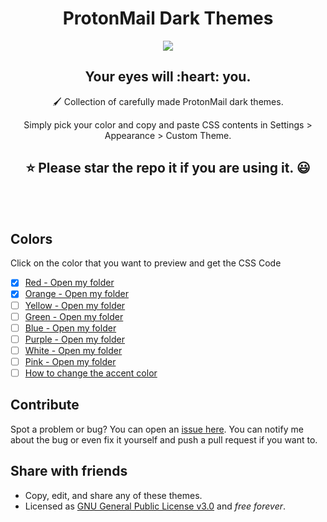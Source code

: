 
<h1 align="center">ProtonMail Dark Themes</h1>
<p align="center"><img src="https://i.imgur.com/QpkKbM3.jpg"><br></p>
<h2 align="center">Your eyes will&nbsp;:heart:&nbsp;you.</h2>

<p align="center">🖌️ Collection of carefully made ProtonMail dark themes. </p>
<p align="center">Simply pick your color and copy and paste CSS contents in Settings > Appearance > Custom Theme.</p>

<h2 align="center">⭐ Please star the repo it if you are using it. 😃</h2>
<br><br>

## Colors
Click on the color that you want to preview and get the CSS Code
- [x] [Red - Open my folder](https://github.com/alekexe/ProtonMail-Dark-Themes/tree/master/red-protonmail-dark-theme)
- [x] [Orange - Open my folder]()
- [ ] [Yellow - Open my folder]()
- [ ] [Green - Open my folder]()
- [ ]  [Blue - Open my folder]()
- [ ] [Purple - Open my folder]()
- [ ] [White - Open my folder]()
- [ ] [Pink - Open my folder]()
- [ ]  [How to change the accent color]()

## Contribute

Spot a problem or bug? You can open an [issue here](https://github.com/alekexe/ProtonMail-Dark-Themes/issues).
You can notify me about the bug or even fix it yourself and push a pull request if you want to.

## Share with friends
- Copy, edit, and share any of these themes.
- Licensed as [GNU General Public License v3.0](https://choosealicense.com/licenses/gpl-3.0/) and *free forever*. 
